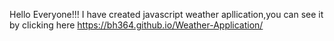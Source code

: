 Hello Everyone!!!
    I have created javascript weather apllication,you can see it by clicking here https://bh364.github.io/Weather-Application/
